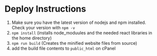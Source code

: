 # Deploy Instructions

1. Make sure you have the latest version of nodejs and npm installed. Check your version with `npm -v`
2. `npm install` (installs node_moduules and the needed react libraries in the home directory)
3. `npm run build` (Creates the minified website files from source)
4. add the build file contents to `public_html` on cPanel
